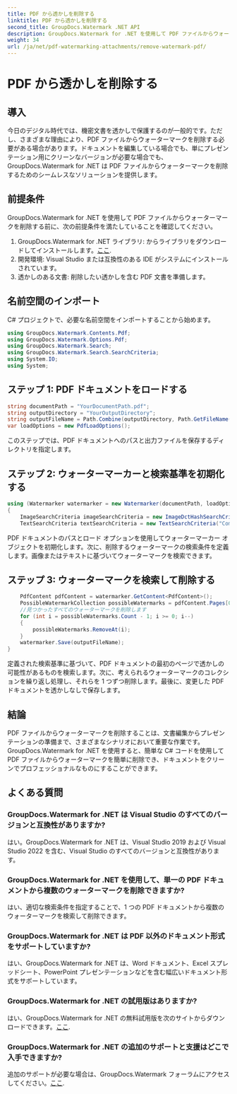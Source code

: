 ```yaml
---
title: PDF から透かしを削除する
linktitle: PDF から透かしを削除する
second_title: GroupDocs.Watermark .NET API
description: GroupDocs.Watermark for .NET を使用して PDF ファイルからウォーターマークを削除する方法を学びます。プロフェッショナルなドキュメント編集のための簡単な手順。
weight: 34
url: /ja/net/pdf-watermarking-attachments/remove-watermark-pdf/
---
```


# PDF から透かしを削除する

## 導入
今日のデジタル時代では、機密文書を透かしで保護するのが一般的です。ただし、さまざまな理由により、PDF ファイルからウォーターマークを削除する必要がある場合があります。ドキュメントを編集している場合でも、単にプレゼンテーション用にクリーンなバージョンが必要な場合でも、GroupDocs.Watermark for .NET は PDF ファイルからウォーターマークを削除するためのシームレスなソリューションを提供します。
## 前提条件
GroupDocs.Watermark for .NET を使用して PDF ファイルからウォーターマークを削除する前に、次の前提条件を満たしていることを確認してください。
1.  GroupDocs.Watermark for .NET ライブラリ: からライブラリをダウンロードしてインストールします。[ここ](https://releases.groupdocs.com/Watermark/net/).
2. 開発環境: Visual Studio または互換性のある IDE がシステムにインストールされています。
3. 透かしのある文書: 削除したい透かしを含む PDF 文書を準備します。

## 名前空間のインポート
C# プロジェクトで、必要な名前空間をインポートすることから始めます。
```csharp
using GroupDocs.Watermark.Contents.Pdf;
using GroupDocs.Watermark.Options.Pdf;
using GroupDocs.Watermark.Search;
using GroupDocs.Watermark.Search.SearchCriteria;
using System.IO;
using System;
```
## ステップ 1: PDF ドキュメントをロードする
```csharp
string documentPath = "YourDocumentPath.pdf";
string outputDirectory = "YourOutputDirectory";
string outputFileName = Path.Combine(outputDirectory, Path.GetFileName(documentPath));
var loadOptions = new PdfLoadOptions();
```
このステップでは、PDF ドキュメントへのパスと出力ファイルを保存するディレクトリを指定します。
## ステップ 2: ウォーターマーカーと検索基準を初期化する
```csharp
using (Watermarker watermarker = new Watermarker(documentPath, loadOptions))
{
    ImageSearchCriteria imageSearchCriteria = new ImageDctHashSearchCriteria(Constants.LogoPng);
    TextSearchCriteria textSearchCriteria = new TextSearchCriteria("Company Name");
```
PDF ドキュメントのパスとロード オプションを使用してウォーターマーカー オブジェクトを初期化します。次に、削除するウォーターマークの検索条件を定義します。画像またはテキストに基づいてウォーターマークを検索できます。
## ステップ 3: ウォーターマークを検索して削除する
```csharp
    PdfContent pdfContent = watermarker.GetContent<PdfContent>();
    PossibleWatermarkCollection possibleWatermarks = pdfContent.Pages[0].Search(imageSearchCriteria.Or(textSearchCriteria));
    //見つかったすべてのウォーターマークを削除します
    for (int i = possibleWatermarks.Count - 1; i >= 0; i--)
    {
        possibleWatermarks.RemoveAt(i);
    }
    watermarker.Save(outputFileName);
}
```
定義された検索基準に基づいて、PDF ドキュメントの最初のページで透かしの可能性があるものを検索します。次に、考えられるウォーターマークのコレクションを繰り返し処理し、それらを 1 つずつ削除します。最後に、変更した PDF ドキュメントを透かしなしで保存します。

## 結論
PDF ファイルからウォーターマークを削除することは、文書編集からプレゼンテーションの準備まで、さまざまなシナリオにおいて重要な作業です。 GroupDocs.Watermark for .NET を使用すると、簡単な C# コードを使用して PDF ファイルからウォーターマークを簡単に削除でき、ドキュメントをクリーンでプロフェッショナルなものにすることができます。
## よくある質問
### GroupDocs.Watermark for .NET は Visual Studio のすべてのバージョンと互換性がありますか?
はい。GroupDocs.Watermark for .NET は、Visual Studio 2019 および Visual Studio 2022 を含む、Visual Studio のすべてのバージョンと互換性があります。
### GroupDocs.Watermark for .NET を使用して、単一の PDF ドキュメントから複数のウォーターマークを削除できますか?
はい、適切な検索条件を指定することで、1 つの PDF ドキュメントから複数のウォーターマークを検索して削除できます。
### GroupDocs.Watermark for .NET は PDF 以外のドキュメント形式をサポートしていますか?
はい、GroupDocs.Watermark for .NET は、Word ドキュメント、Excel スプレッドシート、PowerPoint プレゼンテーションなどを含む幅広いドキュメント形式をサポートしています。
### GroupDocs.Watermark for .NET の試用版はありますか?
はい、GroupDocs.Watermark for .NET の無料試用版を次のサイトからダウンロードできます。[ここ](https://releases.groupdocs.com/).
### GroupDocs.Watermark for .NET の追加のサポートと支援はどこで入手できますか?
追加のサポートが必要な場合は、GroupDocs.Watermark フォーラムにアクセスしてください。[ここ](https://forum.groupdocs.com/c/watermark/19).